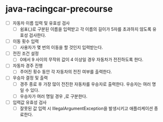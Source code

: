 # java-racingcar-precourse

- [ ] 자동차 이름 입력 및 유효성 검사
   - [ ] 쉼표(,)로 구분된 이름을 입력받고 각 이름의 길이가 5자를 초과하지 않도록 유효성 검사한다.
- [ ] 이동 횟수 입력
   - [ ] 사용자가 몇 번의 이동을 할 것인지 입력받는다.
- [ ] 전진 조건 설정
  - [ ] 0에서 9 사이의 무작위 값이 4 이상일 경우 자동차가 전진하도록 한다.
- [ ] 자동차 경주 진행
  - [ ] 주어진 횟수 동안 각 자동차의 전진 여부를 출력한다.
- [ ] 우승자 결정 및 출력
  - [ ] 경주 종료 후 가장 많이 전진한 자동차를 우승자로 출력한다. 우승자는 여러 명일 수 있다.
  - [ ] 우승자가 여러 명일 경우 ,로 구분한다.
- [ ] 입력값 유효성 검사
  - [ ] 잘못된 값 입력 시 IllegalArgumentException을 발생시키고 애플리케이션 종료한다.
